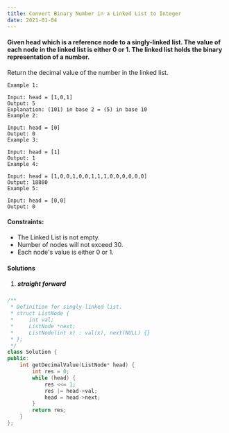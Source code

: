 ```yaml
---
title: Convert Binary Number in a Linked List to Integer
date: 2021-01-04
---
```

#### Given head which is a reference node to a singly-linked list. The value of each node in the linked list is either 0 or 1. The linked list holds the binary representation of a number.

Return the decimal value of the number in the linked list.


```
Example 1:

Input: head = [1,0,1]
Output: 5
Explanation: (101) in base 2 = (5) in base 10
Example 2:

Input: head = [0]
Output: 0
Example 3:

Input: head = [1]
Output: 1
Example 4:

Input: head = [1,0,0,1,0,0,1,1,1,0,0,0,0,0,0]
Output: 18880
Example 5:

Input: head = [0,0]
Output: 0
```
 

#### Constraints:

- The Linked List is not empty.
- Number of nodes will not exceed 30.
- Each node's value is either 0 or 1.

#### Solutions

1. ##### straight forward

```cpp
/**
 * Definition for singly-linked list.
 * struct ListNode {
 *     int val;
 *     ListNode *next;
 *     ListNode(int x) : val(x), next(NULL) {}
 * };
 */
class Solution {
public:
    int getDecimalValue(ListNode* head) {
        int res = 0;
        while (head) {
            res <<= 1;
            res |= head->val;
            head = head->next;
        }
        return res;
    }
};
```
